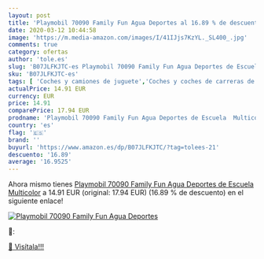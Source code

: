 ```yaml
---
layout: post
title: 'Playmobil 70090 Family Fun Agua Deportes al 16.89 % de descuento'
date: 2020-03-12 10:44:58
image: 'https://m.media-amazon.com/images/I/41IJjs7KzYL._SL400_.jpg'
comments: true
category: ofertas
author: 'tole.es'
slug: 'B07JLFKJTC-es Playmobil 70090 Family Fun Agua Deportes de Escuela...'
sku: 'B07JLFKJTC-es'
tags: [ 'Coches y camiones de juguete','Coches y coches de carreras de juguete para niños','Embarcación de juguete para niños','Juguetes','Juguetes y juegos','Muñecos y figuras','Playsets de figuras de juguete para niños','Vehículos de juguete para niños','playmobil', ]
actualPrice: 14.91 EUR
currency: EUR
price: 14.91
comparePrice: 17.94 EUR
prodname: 'Playmobil 70090 Family Fun Agua Deportes de Escuela  Multicolor'
country: 'es'
flag: '🇪🇸'
brand: ''
buyurl: 'https://www.amazon.es/dp/B07JLFKJTC/?tag=tolees-21'
descuento: '16.89'
average: '16.9525'
---
```


Ahora mismo tienes [Playmobil 70090 Family Fun Agua Deportes de Escuela  Multicolor](https://www.amazon.es/dp/B07JLFKJTC/?tag=tolees-21) a 14.91 EUR (original: 17.94 EUR) (16.89 %  de descuento) en el siguiente enlace!

[![Playmobil 70090 Family Fun Agua Deportes](https://m.media-amazon.com/images/I/41IJjs7KzYL._SL400_.jpg)](https://www.amazon.es/dp/B07JLFKJTC/?tag=tolees-21)

🔎:


[🛒 Visítala!!!](https://www.amazon.es/dp/B07JLFKJTC/?tag=tolees-21)
